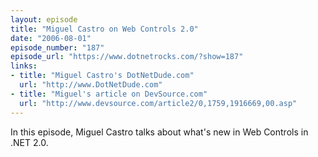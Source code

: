 ```yaml
---
layout: episode
title: "Miguel Castro on Web Controls 2.0"
date: "2006-08-01"
episode_number: "187"
episode_url: "https://www.dotnetrocks.com/?show=187"
links:
- title: "Miguel Castro's DotNetDude.com"
  url: "http://www.DotNetDude.com"
- title: "Miguel's article on DevSource.com"
  url: "http://www.devsource.com/article2/0,1759,1916669,00.asp"
---
```


In this episode, Miguel Castro talks about what's new in Web Controls in .NET 2.0.
